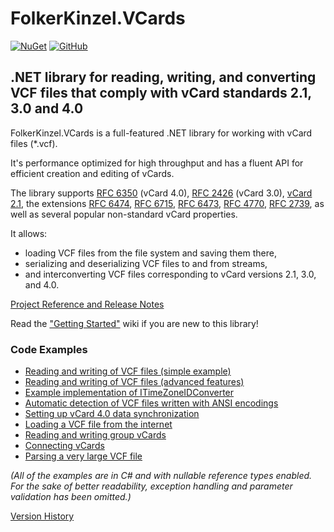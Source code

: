 # FolkerKinzel.VCards
[![NuGet](https://img.shields.io/nuget/v/FolkerKinzel.VCards)](https://www.nuget.org/packages/FolkerKinzel.VCards/)
[![GitHub](https://img.shields.io/github/license/FolkerKinzel/VCards)](https://github.com/FolkerKinzel/VCards/blob/master/LICENSE)

## .NET library for reading, writing, and converting VCF files that comply with vCard standards 2.1, 3.0 and 4.0

FolkerKinzel.VCards is a full-featured .NET library for working with vCard files (*.vcf).

It's performance optimized for high throughput and has a fluent API for efficient creation and editing of vCards.

The library supports [RFC 6350](https://tools.ietf.org/html/rfc6350) (vCard 4.0), 
[RFC 2426](https://tools.ietf.org/html/rfc2426) (vCard 3.0), 
[vCard 2.1](https://web.archive.org/web/20120501162958/http://www.imc.org/pdi/vcard-21.doc), the extensions [RFC 6474](https://tools.ietf.org/html/rfc6474),
[RFC 6715](https://tools.ietf.org/html/rfc6715]), 
[RFC 6473](https://tools.ietf.org/html/rfc6473), 
[RFC 4770](https://tools.ietf.org/html/rfc4770),
[RFC 2739](https://tools.ietf.org/html/rfc2739), as well as several popular non-standard vCard properties.

It allows:
- loading VCF files from the file system and saving them there,
- serializing and deserializing VCF files to and from streams,
- and interconverting VCF files corresponding to vCard versions 2.1, 3.0, and 4.0.

[Project Reference and Release Notes](https://github.com/FolkerKinzel/VCards/releases/tag/v7.1.0-beta.2)

Read the ["Getting Started"](https://github.com/FolkerKinzel/VCards/wiki) wiki if you are new to this library!

### Code Examples
- [Reading and writing of VCF files (simple example)](https://github.com/FolkerKinzel/VCards/wiki#simple-example)
- [Reading and writing of VCF files (advanced features)](src/Examples/VCardExample.cs)
- [Example implementation of ITimeZoneIDConverter](src/Examples/TimeZoneIDConverter.cs)
- [Automatic detection of VCF files written with ANSI encodings](src/Examples/AnsiFilterExample.cs)
- [Setting up vCard 4.0 data synchronization](https://github.com/FolkerKinzel/VCards/wiki/Setting-up-vCard-4.0-data-synchronization)
- [Loading a VCF file from the internet](src/Examples/WebExample.cs)
- [Reading and writing group vCards](src/Examples/VCard40Example.cs)
- [Connecting vCards](src/Examples/EmbeddedVCardExample.cs)
- [Parsing a very large VCF file](src/Examples/VcfReaderExample.cs)

*_(All of the examples are in C# and with nullable reference types enabled. For the sake of 
better readability, exception handling and parameter validation has been omitted.)_*

[Version History](https://github.com/FolkerKinzel/VCards/releases)